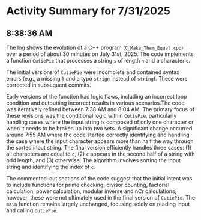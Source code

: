 # Activity Summary for 7/31/2025

## 8:38:36 AM
The log shows the evolution of a C++ program (`C_Make_Them_Equal.cpp`) over a period of about 30 minutes on July 31st, 2025.  The code implements a function `CutiePie` that processes a string `s` of length `n` and a character `c`.

The initial versions of `CutiePie` were incomplete and contained syntax errors (e.g., a missing `}` and a typo `strign` instead of `string`).  These were corrected in subsequent commits.  

Early versions of the function had logic flaws, including an incorrect loop condition and outputting incorrect results in various scenarios.The code was iteratively refined between 7:38 AM and 8:04 AM.  The primary focus of these revisions was the conditional logic within `CutiePie`, particularly handling cases where the input string is composed of only one character or when it needs to be broken up into two sets.  A significant change occurred around 7:55 AM where the code started correctly identifying and handling the case where the input character appears more than half the way through the sorted input string. The final version efficiently handles three cases: (1) all characters are equal to `c`, (2) `c` appears in the second half of a string with odd length, and (3) otherwise. The algorithm involves sorting the input string and identifying the index of `c`.

The commented-out sections of the code suggest that the initial intent was to include functions for prime checking, divisor counting, factorial calculation, power calculation, modular inverse and nCr calculations; however, these were not ultimately used in the final version of `CutiePie`.  The `main` function remains largely unchanged, focusing solely on reading input and calling `CutiePie`.
